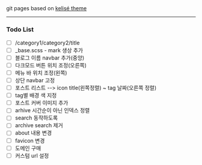 ## 

git pages based on [kelisé theme](https://github.com/piharpi/jekyll-klise)

---

### Todo List
- [ ] /category1/category2/title
- [ ] _base.scss - mark 생상 추가 
- [ ] 블로그 이름 navbar 추가(중앙)
- [ ] 다크모드 버튼 위치 조정(오른쪽)
- [ ] 메뉴 바 위치 조정(왼쪽)
- [ ] 상단 navbar 고정
- [ ] 포스트 리스트 --> icon title(왼쪽정렬) ~ tag 날짜(오른쪽 정렬)  
- [ ] tag별 배경 색 지정
- [ ] 포스트 커버 이미지 추가
- [ ] arhive 시간순이 아닌 인덱스 정렬
- [ ] search 동작하도록
- [ ] archive search 제거
- [ ] about 내용 변경
- [ ] favicon 변경
- [ ] 도메인 구매
- [ ] 커스텀 url 설정

